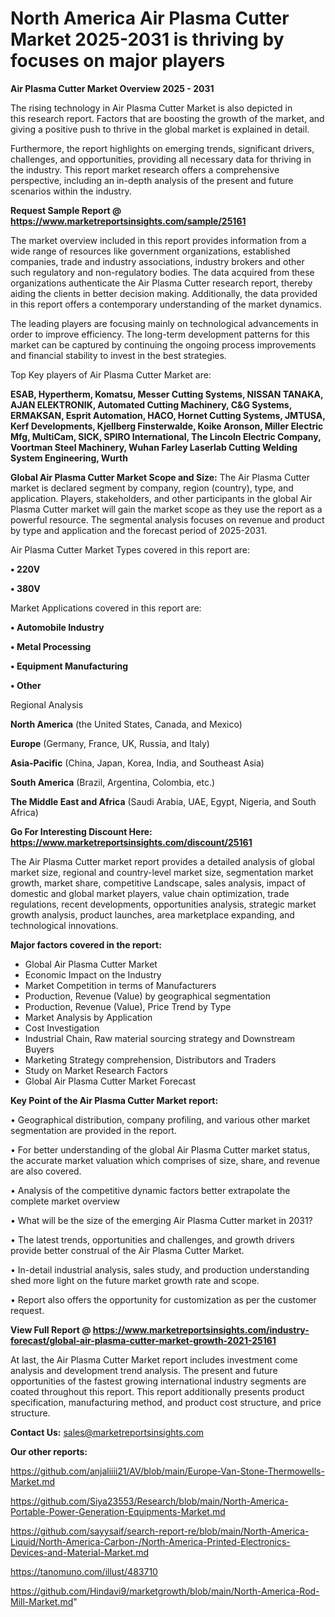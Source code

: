 # North America Air Plasma Cutter Market 2025-2031 is thriving by focuses on major players

<Strong> Air Plasma Cutter Market Overview 2025 - 2031</strong>

The rising technology in Air Plasma Cutter Market is also depicted in this research report. Factors that are boosting the growth of the market, and giving a positive push to thrive in the global market is explained in detail.

Furthermore, the report highlights on emerging trends, significant drivers, challenges, and opportunities, providing all necessary data for thriving in the industry. This report market research offers a comprehensive perspective, including an in-depth analysis of the present and future scenarios within the industry.

<strong>Request Sample Report @ <a href=https://www.marketreportsinsights.com/sample/25161>https://www.marketreportsinsights.com/sample/25161</a></strong>

The market overview included in this report provides information from a wide range of resources like government organizations, established companies, trade and industry associations, industry brokers and other such regulatory and non-regulatory bodies. The data acquired from these organizations authenticate the Air Plasma Cutter research report, thereby aiding the clients in better decision making. Additionally, the data provided in this report offers a contemporary understanding of the market dynamics.

The leading players are focusing mainly on technological advancements in order to improve efficiency. The long-term development patterns for this market can be captured by continuing the ongoing process improvements and financial stability to invest in the best strategies.

Top Key players of Air Plasma Cutter Market are:

<strong>ESAB, Hypertherm, Komatsu, Messer Cutting Systems, NISSAN TANAKA, AJAN ELEKTRONIK, Automated Cutting Machinery, C&G Systems, ERMAKSAN, Esprit Automation, HACO, Hornet Cutting Systems, JMTUSA, Kerf Developments, Kjellberg Finsterwalde, Koike Aronson, Miller Electric Mfg, MultiCam, SICK, SPIRO International, The Lincoln Electric Company, Voortman Steel Machinery, Wuhan Farley Laserlab Cutting Welding System Engineering, Wurth</strong>

<strong><b>Global Air Plasma Cutter Market Scope and Size:</b></strong>
The Air Plasma Cutter market is declared segment by company, region (country), type, and application. Players, stakeholders, and other participants in the global Air Plasma Cutter market will gain the market scope as they use the report as a powerful resource. The segmental analysis focuses on revenue and product by type and application and the forecast period of 2025-2031.

Air Plasma Cutter Market Types covered in this report are:

<strong>• 220V

• 380V</strong>

Market Applications covered in this report are:

<strong>• Automobile Industry

• Metal Processing

• Equipment Manufacturing

• Other</strong> 

Regional Analysis

<strong>North America</strong> (the United States, Canada, and Mexico)

<strong>Europe</strong> (Germany, France, UK, Russia, and Italy)

<strong>Asia-Pacific</strong> (China, Japan, Korea, India, and Southeast Asia)

<strong>South America</strong> (Brazil, Argentina, Colombia, etc.)

<strong>The Middle East and Africa</strong> (Saudi Arabia, UAE, Egypt, Nigeria, and South Africa)

<strong>Go For Interesting Discount Here: <a href=https://www.marketreportsinsights.com/discount/25161>https://www.marketreportsinsights.com/discount/25161</a></strong>

The Air Plasma Cutter market report provides a detailed analysis of global market size, regional and country-level market size, segmentation market growth, market share, competitive Landscape, sales analysis, impact of domestic and global market players, value chain optimization, trade regulations, recent developments, opportunities analysis, strategic market growth analysis, product launches, area marketplace expanding, and technological innovations.

<strong><b>Major factors covered in the report:</b></strong>
<ul>
  <li>Global Air Plasma Cutter Market </li>
  <li>Economic Impact on the Industry</li>
  <li>Market Competition in terms of Manufacturers</li>
  <li>Production, Revenue (Value) by geographical segmentation</li>
  <li>Production, Revenue (Value), Price Trend by Type</li>
  <li>Market Analysis by Application</li>
  <li>Cost Investigation</li>
  <li>Industrial Chain, Raw material sourcing strategy and Downstream Buyers</li>
  <li>Marketing Strategy comprehension, Distributors and Traders</li>
  <li>Study on Market Research Factors</li>
  <li>Global Air Plasma Cutter Market Forecast</li>
</ul>

<strong><b>Key Point of the Air Plasma Cutter Market report:</b></strong>

• Geographical distribution, company profiling, and various other market segmentation are provided in the report.

• For better understanding of the global Air Plasma Cutter market status, the accurate market valuation which comprises of size, share, and revenue are also covered.

• Analysis of the competitive dynamic factors better extrapolate the complete market overview

• What will be the size of the emerging Air Plasma Cutter market in 2031?

• The latest trends, opportunities and challenges, and growth drivers provide better construal of the Air Plasma Cutter Market.

• In-detail industrial analysis, sales study, and production understanding shed more light on the future market growth rate and scope.

• Report also offers the opportunity for customization as per the customer request.

<strong><b>View Full Report @ <a href=https://www.marketreportsinsights.com/industry-forecast/global-air-plasma-cutter-market-growth-2021-25161>https://www.marketreportsinsights.com/industry-forecast/global-air-plasma-cutter-market-growth-2021-25161</a></b></strong>


At last, the Air Plasma Cutter Market report includes investment come analysis and development trend analysis. The present and future opportunities of the fastest growing international industry segments are coated throughout this report. This report additionally presents product specification, manufacturing method, and product cost structure, and price structure.

<strong>Contact Us:</strong>
sales@marketreportsinsights.com

<strong>Our other reports:</strong>

<a href=https://github.com/anjaliiii21/AV/blob/main/Europe-Van-Stone-Thermowells-Market.md>https://github.com/anjaliiii21/AV/blob/main/Europe-Van-Stone-Thermowells-Market.md</a>

<a href=https://github.com/Siya23553/Research/blob/main/North-America-Portable-Power-Generation-Equipments-Market.md>https://github.com/Siya23553/Research/blob/main/North-America-Portable-Power-Generation-Equipments-Market.md</a>

<a href=https://github.com/sayysaif/search-report-re/blob/main/North-America-Liquid/North-America-Carbon-/North-America-Printed-Electronics-Devices-and-Material-Market.md>https://github.com/sayysaif/search-report-re/blob/main/North-America-Liquid/North-America-Carbon-/North-America-Printed-Electronics-Devices-and-Material-Market.md</a>

<a href=https://tanomuno.com/illust/483710>https://tanomuno.com/illust/483710</a>

<a href=https://github.com/Hindavi9/marketgrowth/blob/main/North-America-Rod-Mill-Market.md>https://github.com/Hindavi9/marketgrowth/blob/main/North-America-Rod-Mill-Market.md</a>"
